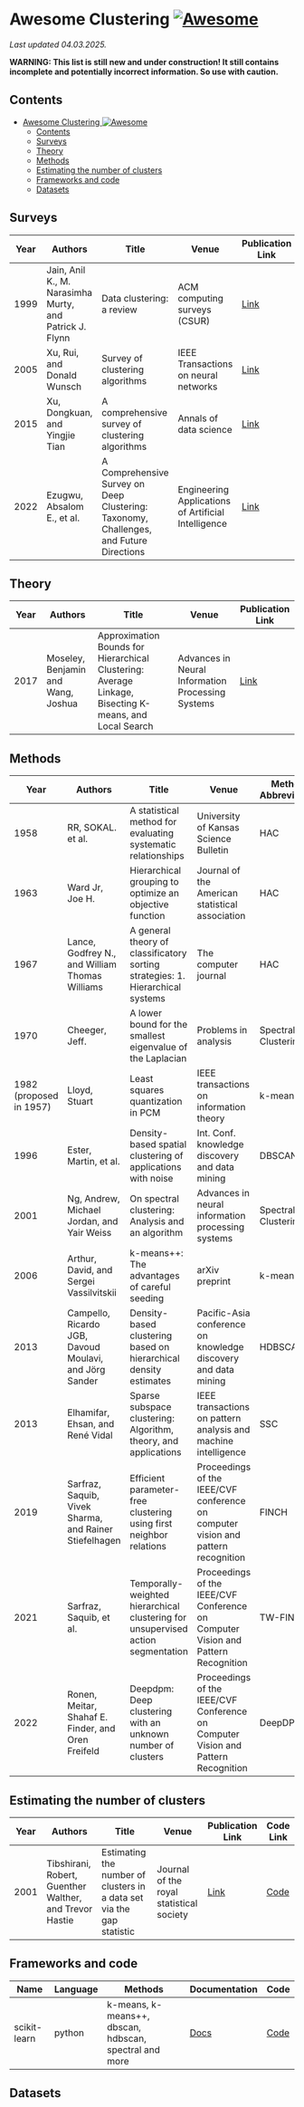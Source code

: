 # Awesome Clustering [![Awesome](https://cdn.rawgit.com/sindresorhus/awesome/d7305f38d29fed78fa85652e3a63e154dd8e8829/media/badge.svg)](https://github.com/sindresorhus/awesome)

*Last updated 04.03.2025.*

**WARNING: This list is still new and under construction! It still contains incomplete and potentially incorrect information. So use with caution.**

## Contents
<!-- TOC -->
* [Awesome Clustering ![Awesome](https://cdn.rawgit.com/sindresorhus/awesome/d7305f38d29fed78fa85652e3a63e154dd8e8829/media/badge.svg)](#awesome-clustering-)
  * [Contents](#contents)
  * [Surveys](#surveys)
  * [Theory](#theory)
  * [Methods](#methods)
  * [Estimating the number of clusters](#estimating-the-number-of-clusters)
  * [Frameworks and code](#frameworks-and-code)
  * [Datasets](#datasets)
<!-- TOC -->

## Surveys

| Year | Authors                                                 | Title                                                                                  | Venue                                               | Publication Link                                                                                                                               |
|------|---------------------------------------------------------|----------------------------------------------------------------------------------------|-----------------------------------------------------|------------------------------------------------------------------------------------------------------------------------------------------------|
| 1999 | Jain, Anil K., M. Narasimha Murty, and Patrick J. Flynn | Data clustering: a review                                                              | ACM computing surveys (CSUR)                        | [Link](https://dl.acm.org/doi/pdf/10.1145/331499.331504)                                                                                       |
| 2005 | Xu, Rui, and Donald Wunsch                              | Survey of clustering algorithms                                                        | IEEE Transactions on neural networks                | [Link](https://www.researchgate.net/publication/3303538_Survey_of_Clustering_Algorithms)                                                       |
| 2015 | Xu, Dongkuan, and Yingjie Tian                          | A comprehensive survey of clustering algorithms                                        | Annals of data science                              | [Link](https://link.springer.com/article/10.1007/S40745-015-0040-1)                                                                            |
| 2022 | Ezugwu, Absalom E., et al.                              | A Comprehensive Survey on Deep Clustering: Taxonomy, Challenges, and Future Directions | Engineering Applications of Artificial Intelligence | [Link](https://www.researchgate.net/publication/361323843_A_Comprehensive_Survey_on_Deep_Clustering_Taxonomy_Challenges_and_Future_Directions) |


## Theory
| Year | Authors                            | Title                                                                                                  | Venue                                             | Publication Link                                                                                              |
|------|------------------------------------|--------------------------------------------------------------------------------------------------------|---------------------------------------------------|---------------------------------------------------------------------------------------------------------------|
| 2017 | Moseley, Benjamin and Wang, Joshua | Approximation Bounds for Hierarchical Clustering: Average Linkage, Bisecting K-means, and Local Search | Advances in Neural Information Processing Systems | [Link](https://proceedings.neurips.cc/paper_files/paper/2017/file/d8d31bd778da8bdd536187c36e48892b-Paper.pdf) |


## Methods
| Year                    | Authors                                                | Title                                                                            | Venue                                                                             | Method Abbreviation | Publication Link                                                                                                                                                           | Code Link                                                                                                     |
|-------------------------|--------------------------------------------------------|----------------------------------------------------------------------------------|-----------------------------------------------------------------------------------|---------------------|----------------------------------------------------------------------------------------------------------------------------------------------------------------------------|---------------------------------------------------------------------------------------------------------------|
| 1958                    | RR, SOKAL. et al.                                      | A statistical method for evaluating systematic relationships                     | University of Kansas Science Bulletin                                             | HAC                 | [Link](https://ia802205.us.archive.org/13/items/cbarchive_33927_astatisticalmethodforevaluatin1902/astatisticalmethodforevaluatin1902.pdf)                                 | [Code](https://scikit-learn.org/stable/modules/generated/sklearn.cluster.AgglomerativeClustering.html)        |
| 1963                    | Ward Jr, Joe H.                                        | Hierarchical grouping to optimize an objective function                          | Journal of the American statistical association                                   | HAC                 | [Link](https://ia802205.us.archive.org/13/items/cbarchive_33927_astatisticalmethodforevaluatin1902/astatisticalmethodforevaluatin1902.pdf)                                 | [Code](https://scikit-learn.org/stable/modules/generated/sklearn.cluster.AgglomerativeClustering.html)        |
| 1967                    | Lance, Godfrey N., and William Thomas Williams         | A general theory of classificatory sorting strategies: 1. Hierarchical systems   | The computer journal                                                              | HAC                 | [Link](https://ia802205.us.archive.org/13/items/cbarchive_33927_astatisticalmethodforevaluatin1902/astatisticalmethodforevaluatin1902.pdf)                                 | [Code](https://scikit-learn.org/stable/modules/generated/sklearn.cluster.AgglomerativeClustering.html)        |
| 1970                    | Cheeger, Jeff.                                         | A lower bound for the smallest eigenvalue of the Laplacian                       | Problems in analysis                                                              | Spectral Clustering | [Link](https://www.degruyter.com/document/doi/10.1515/9781400869312-013/pdf?licenseType=restricted)                                                                        | [Code](https://scikit-learn.org/stable/modules/generated/sklearn.cluster.SpectralClustering.html)             |
| 1982 (proposed in 1957) | Lloyd, Stuart                                          | Least squares quantization in PCM                                                | IEEE transactions on information theory                                           | k-means             | [Link](https://hal.science/hal-04614938/document)                                                                                                                          | [Code](https://scikit-learn.org/stable/modules/generated/sklearn.cluster.KMeans.html)                         |
| 1996                    | Ester, Martin, et al.                                  | Density-based spatial clustering of applications with noise                      | Int. Conf. knowledge discovery and data mining                                    | DBSCAN              | [Link](https://www.dbs.ifi.lmu.de/Publikationen/Papers/KDD-96.final.frame.pdf)                                                                                             | [Code](https://scikit-learn.org/stable/modules/generated/sklearn.cluster.DBSCAN.html)                         |
| 2001                    | Ng, Andrew, Michael Jordan, and Yair Weiss             | On spectral clustering: Analysis and an algorithm                                | Advances in neural information processing systems                                 | Spectral Clustering | [Link](https://ai.stanford.edu/~ang/papers/nips01-spectral.pdf)                                                                                                            | [Code](https://scikit-learn.org/stable/modules/generated/sklearn.cluster.SpectralClustering.html)             |
| 2006                    | Arthur, David, and Sergei Vassilvitskii                | k-means++: The advantages of careful seeding                                     | arXiv preprint                                                                    | k-means++           | [Link](https://theory.stanford.edu/~sergei/papers/kMeansPP-soda.pdf)                                                                                                       | [Code](https://scikit-learn.org/stable/modules/generated/sklearn.cluster.KMeans.html) (with init="k-means++") |
| 2013                    | Campello, Ricardo JGB, Davoud Moulavi, and Jörg Sander | Density-based clustering based on hierarchical density estimates                 | Pacific-Asia conference on knowledge discovery and data mining                    | HDBSCAN             | [Link](https://www.researchgate.net/publication/315508524_hdbscan_Hierarchical_density_based_clustering)                                                                   | [Code](https://scikit-learn.org/stable/modules/generated/sklearn.cluster.HDBSCAN.html)                        |
| 2013                    | Elhamifar, Ehsan, and René Vidal                       | Sparse subspace clustering: Algorithm, theory, and applications                  | IEEE transactions on pattern analysis and machine intelligence                    | SSC                 | [Link](https://arxiv.org/abs/1203.1005)                                                                                                                                    | [Code](https://github.com/abhinav4192/sparse-subspace-clustering-python)                                      |
| 2019                    | Sarfraz, Saquib, Vivek Sharma, and Rainer Stiefelhagen | Efficient parameter-free clustering using first neighbor relations               | Proceedings of the IEEE/CVF conference on computer vision and pattern recognition | FINCH               | [Link](https://openaccess.thecvf.com/content_CVPR_2019/papers/Sarfraz_Efficient_Parameter-Free_Clustering_Using_First_Neighbor_Relations_CVPR_2019_paper.pdf)              | [Code](https://github.com/ssarfraz/FINCH-Clustering)                                                          |
| 2021                    | Sarfraz, Saquib, et al.                                | Temporally-weighted hierarchical clustering for unsupervised action segmentation | Proceedings of the IEEE/CVF Conference on Computer Vision and Pattern Recognition | TW-FINCH            | [Link](https://openaccess.thecvf.com/content/CVPR2021/papers/Sarfraz_Temporally-Weighted_Hierarchical_Clustering_for_Unsupervised_Action_Segmentation_CVPR_2021_paper.pdf) | [Code](https://github.com/ssarfraz/FINCH-Clustering/tree/master/TW-FINCH)                                     |
| 2022                    | Ronen, Meitar, Shahaf E. Finder, and Oren Freifeld     | Deepdpm: Deep clustering with an unknown number of clusters                      | Proceedings of the IEEE/CVF Conference on Computer Vision and Pattern Recognition | DeepDPM             | [Link](https://openaccess.thecvf.com/content/CVPR2022/papers/Ronen_DeepDPM_Deep_Clustering_With_an_Unknown_Number_of_Clusters_CVPR_2022_paper.pdf)                         | [Code](https://github.com/BGU-CS-VIL/DeepDPM)                                                                 |


## Estimating the number of clusters
| Year | Authors                                                 | Title                                                                 | Venue                                    | Publication Link                                  | Code Link                                             |
|------|---------------------------------------------------------|-----------------------------------------------------------------------|------------------------------------------|---------------------------------------------------|-------------------------------------------------------|
| 2001 | Tibshirani, Robert, Guenther Walther, and Trevor Hastie | Estimating the number of clusters in a data set via the gap statistic | Journal of the royal statistical society | [Link](https://tibshirani.su.domains/ftp/gap.pdf) | [Code](https://github.com/milesgranger/gap_statistic) |


## Frameworks and code
| Name         | Language | Methods                                                | Documentation                                                    | Code                                                 |
|--------------|----------|--------------------------------------------------------|------------------------------------------------------------------|------------------------------------------------------|
| scikit-learn | python   | k-means, k-means++, dbscan, hdbscan, spectral and more | [Docs](https://scikit-learn.org/stable/api/sklearn.cluster.html) | [Code](https://github.com/scikit-learn/scikit-learn) |

## Datasets
